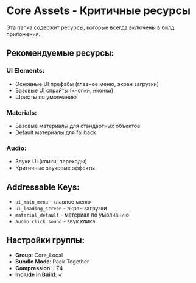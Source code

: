 # Core Assets - Критичные ресурсы

Эта папка содержит ресурсы, которые всегда включены в билд приложения.

## Рекомендуемые ресурсы:

### UI Elements:
- Основные UI префабы (главное меню, экран загрузки)
- Базовые UI спрайты (кнопки, иконки)
- Шрифты по умолчанию

### Materials:
- Базовые материалы для стандартных объектов
- Default материалы для fallback

### Audio:
- Звуки UI (клики, переходы)
- Критичные звуковые эффекты

## Addressable Keys:
- `ui_main_menu` - главное меню
- `ui_loading_screen` - экран загрузки
- `material_default` - материал по умолчанию
- `audio_click_sound` - звук клика

## Настройки группы:
- **Group**: Core_Local
- **Bundle Mode**: Pack Together
- **Compression**: LZ4
- **Include in Build**: ✓

